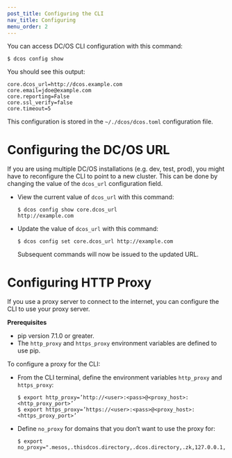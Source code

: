 ```yaml
---
post_title: Configuring the CLI
nav_title: Configuring  
menu_order: 2
---
```


You can access DC/OS CLI configuration with this command:

    $ dcos config show
    
You should see this output:
    
    core.dcos_url=http://dcos.example.com
    core.email=jdoe@example.com
    core.reporting=False
    core.ssl_verify=false
    core.timeout=5
    

This configuration is stored in the `~/./dcos/dcos.toml` configuration file.

# Configuring the DC/OS URL

If you are using multiple DC/OS installations (e.g. dev, test, prod), you might have to reconfigure the CLI to point to a new cluster. This can be done by changing the value of the `dcos_url` configuration field.

*   View the current value of `dcos_url` with this command:
    
        $ dcos config show core.dcos_url
        http://example.com
        

*   Update the value of `dcos_url` with this command:
    
        $ dcos config set core.dcos_url http://example.com
        
    
    Subsequent commands will now be issued to the updated URL.

# Configuring HTTP Proxy

If you use a proxy server to connect to the internet, you can configure the CLI to use your proxy server.

**Prerequisites**

*   pip version 7.1.0 or greater.
*   The `http_proxy` and `https_proxy` environment variables are defined to use pip.

To configure a proxy for the CLI:

*   From the CLI terminal, define the environment variables `http_proxy` and `https_proxy`:
    
        $ export http_proxy=’http://<user>:<pass>@<proxy_host>:<http_proxy_port>’
        $ export https_proxy=’https://<user>:<pass>@<proxy_host>:<https_proxy_port>’
        

*   Define `no_proxy` for domains that you don’t want to use the proxy for:
    
        $ export no_proxy=".mesos,.thisdcos.directory,.dcos.directory,.zk,127.0.0.1,localhost,foo.bar.com,.baz.com”
